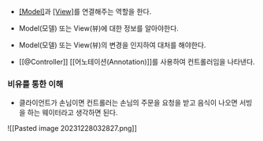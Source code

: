 - [[Model]](모델)과 [[View]](뷰)를 연결해주는 역할을 한다.
- Model(모델) 또는 View(뷰)에 대한 정보를 알아야한다.
- Model(모델) 또는 View(뷰)의 변경을 인지하여 대처를 해야한다.

- [[@Controller]] [[어노테이션(Annotation)]]를 사용하여 컨트롤러임을 나타낸다.

### 비유를 통한 이해
- 클라이언트가 손님이면 컨트롤러는 손님의 주문을 요청을 받고 음식이 나오면 서빙을 하는 웨이터라고 생각하면 된다.

![[Pasted image 20231228032827.png]]